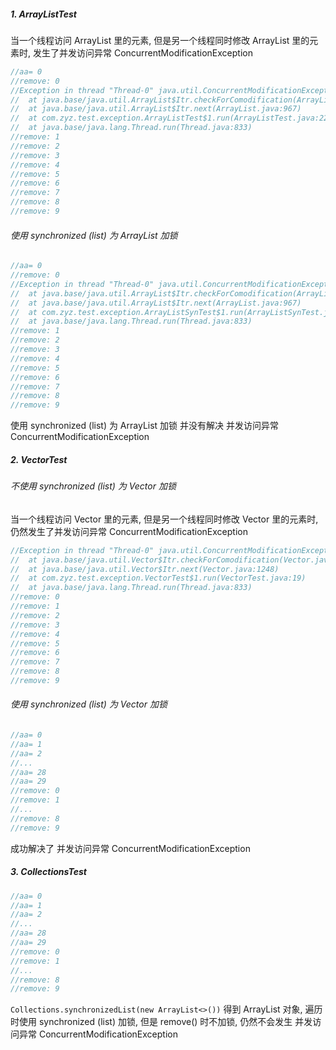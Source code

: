 
##### 1. ArrayListTest

当一个线程访问 ArrayList 里的元素, 但是另一个线程同时修改 ArrayList 里的元素时, 发生了并发访问异常 ConcurrentModificationException

```java
//aa= 0
//remove: 0
//Exception in thread "Thread-0" java.util.ConcurrentModificationException
//	at java.base/java.util.ArrayList$Itr.checkForComodification(ArrayList.java:1013)
//	at java.base/java.util.ArrayList$Itr.next(ArrayList.java:967)
//	at com.zyz.test.exception.ArrayListTest$1.run(ArrayListTest.java:22)
//	at java.base/java.lang.Thread.run(Thread.java:833)
//remove: 1
//remove: 2
//remove: 3
//remove: 4
//remove: 5
//remove: 6
//remove: 7
//remove: 8
//remove: 9
```

###### 使用 synchronized (list) 为 ArrayList 加锁

```java
//aa= 0
//remove: 0
//Exception in thread "Thread-0" java.util.ConcurrentModificationException
//	at java.base/java.util.ArrayList$Itr.checkForComodification(ArrayList.java:1013)
//	at java.base/java.util.ArrayList$Itr.next(ArrayList.java:967)
//	at com.zyz.test.exception.ArrayListSynTest$1.run(ArrayListSynTest.java:20)
//	at java.base/java.lang.Thread.run(Thread.java:833)
//remove: 1
//remove: 2
//remove: 3
//remove: 4
//remove: 5
//remove: 6
//remove: 7
//remove: 8
//remove: 9
```

使用 synchronized (list) 为 ArrayList 加锁 并没有解决 并发访问异常 ConcurrentModificationException

##### 2. VectorTest

###### 不使用 synchronized (list) 为 Vector 加锁

当一个线程访问 Vector 里的元素, 但是另一个线程同时修改 Vector 里的元素时, 仍然发生了并发访问异常 ConcurrentModificationException

```java
//Exception in thread "Thread-0" java.util.ConcurrentModificationException
//	at java.base/java.util.Vector$Itr.checkForComodification(Vector.java:1292)
//	at java.base/java.util.Vector$Itr.next(Vector.java:1248)
//	at com.zyz.test.exception.VectorTest$1.run(VectorTest.java:19)
//	at java.base/java.lang.Thread.run(Thread.java:833)
//remove: 0
//remove: 1
//remove: 2
//remove: 3
//remove: 4
//remove: 5
//remove: 6
//remove: 7
//remove: 8
//remove: 9
```

###### 使用 synchronized (list) 为 Vector 加锁

```java
//aa= 0
//aa= 1
//aa= 2
//...      
//aa= 28
//aa= 29
//remove: 0
//remove: 1
//...
//remove: 8
//remove: 9
```

成功解决了 并发访问异常 ConcurrentModificationException

##### 3. CollectionsTest

```java
//aa= 0
//aa= 1
//aa= 2
//...      
//aa= 28
//aa= 29
//remove: 0
//remove: 1
//...
//remove: 8
//remove: 9
```

`Collections.synchronizedList(new ArrayList<>())` 得到 ArrayList 对象, 遍历时使用 synchronized (list) 加锁, 但是
remove() 时不加锁, 仍然不会发生 并发访问异常 ConcurrentModificationException


